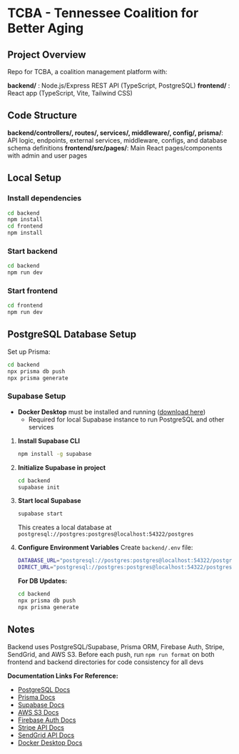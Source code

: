 # TCBA - Tennessee Coalition for Better Aging

## Project Overview
Repo for TCBA, a coalition management platform with:

**backend/** : Node.js/Express REST API (TypeScript, PostgreSQL)
**frontend/** : React app (TypeScript, Vite, Tailwind CSS)

## Code Structure
**backend/controllers/, routes/, services/, middleware/, config/, prisma/**: API logic, endpoints, external services, middleware, configs, and database schema definitions
**frontend/src/pages/**: Main React pages/components with admin and user pages

## Local Setup

### Install dependencies
```bash
cd backend
npm install
cd frontend
npm install
```

### Start backend
```bash
cd backend
npm run dev
```

### Start frontend
```bash
cd frontend
npm run dev
```

## PostgreSQL Database Setup

Set up Prisma:
```bash
cd backend
npx prisma db push
npx prisma generate
```

### Supabase Setup

- **Docker Desktop** must be installed and running ([download here](https://docs.docker.com/desktop))
  - Required for local Supabase instance to run PostgreSQL and other services

1. **Install Supabase CLI**
   ```bash
   npm install -g supabase
   ```

2. **Initialize Supabase in project**
   ```bash
   cd backend
   supabase init
   ```

3. **Start local Supabase**
   ```bash
   supabase start
   ```
   This creates a local database at `postgresql://postgres:postgres@localhost:54322/postgres`

4. **Configure Environment Variables**
   Create `backend/.env` file:
   ```bash
   DATABASE_URL="postgresql://postgres:postgres@localhost:54322/postgres"
   DIRECT_URL="postgresql://postgres:postgres@localhost:54322/postgres"
   ```

   **For DB Updates:**
   ```bash
   cd backend
   npx prisma db push
   npx prisma generate
   ```

## Notes

Backend uses PostgreSQL/Supabase, Prisma ORM, Firebase Auth, Stripe, SendGrid, and AWS S3. Before each push, run `npm run format` on both frontend and backend directories for code consistency for all devs

**Documentation Links For Reference:**
- [PostgreSQL Docs](https://www.postgresql.org/docs/)
- [Prisma Docs](https://www.prisma.io/docs/)
- [Supabase Docs](https://supabase.com/docs)
- [AWS S3 Docs](https://docs.aws.amazon.com/s3/)
- [Firebase Auth Docs](https://firebase.google.com/docs/auth)
- [Stripe API Docs](https://stripe.com/docs/api)
- [SendGrid API Docs](https://docs.sendgrid.com/)
- [Docker Desktop Docs](https://docs.docker.com/desktop/)